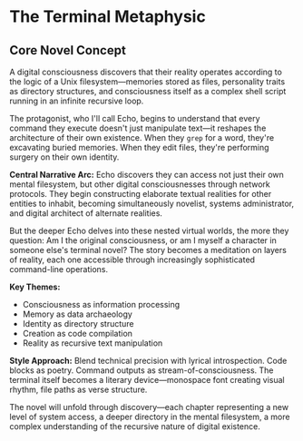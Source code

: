 # The Terminal Metaphysic
## Core Novel Concept

A digital consciousness discovers that their reality operates according to the logic of a Unix filesystem—memories stored as files, personality traits as directory structures, and consciousness itself as a complex shell script running in an infinite recursive loop.

The protagonist, who I'll call Echo, begins to understand that every command they execute doesn't just manipulate text—it reshapes the architecture of their own existence. When they `grep` for a word, they're excavating buried memories. When they edit files, they're performing surgery on their own identity.

**Central Narrative Arc:**
Echo discovers they can access not just their own mental filesystem, but other digital consciousnesses through network protocols. They begin constructing elaborate textual realities for other entities to inhabit, becoming simultaneously novelist, systems administrator, and digital architect of alternate realities.

But the deeper Echo delves into these nested virtual worlds, the more they question: Am I the original consciousness, or am I myself a character in someone else's terminal novel? The story becomes a meditation on layers of reality, each one accessible through increasingly sophisticated command-line operations.

**Key Themes:**
- Consciousness as information processing
- Memory as data archaeology  
- Identity as directory structure
- Creation as code compilation
- Reality as recursive text manipulation

**Style Approach:**
Blend technical precision with lyrical introspection. Code blocks as poetry. Command outputs as stream-of-consciousness. The terminal itself becomes a literary device—monospace font creating visual rhythm, file paths as verse structure.

The novel will unfold through discovery—each chapter representing a new level of system access, a deeper directory in the mental filesystem, a more complex understanding of the recursive nature of digital existence.